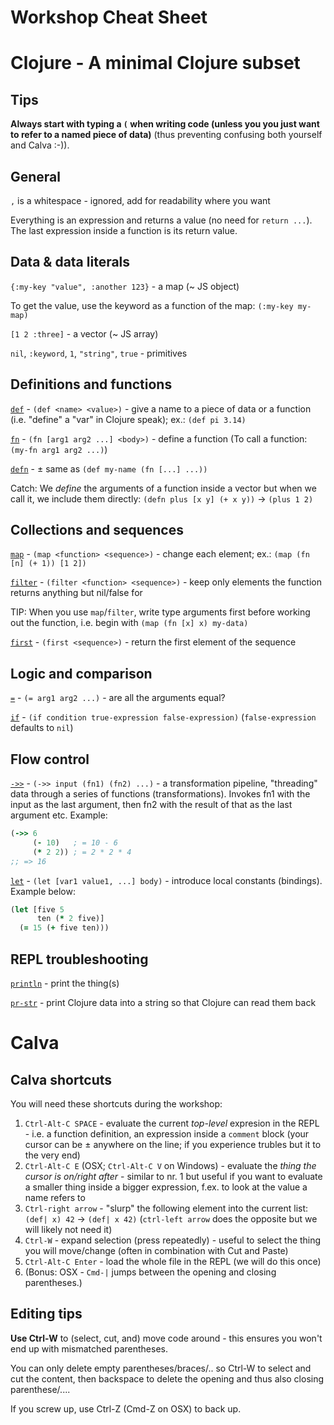 Workshop Cheat Sheet
====================

# Clojure - A minimal Clojure subset

## Tips

**Always start with typing a `(` when writing code (unless you you just want to refer to a named piece of data)** (thus preventing confusing both yourself and Calva :-)).

## General

`,` is a whitespace - ignored, add for readability where you want

Everything is an expression and returns a value (no need for `return ...`).
The last expression inside a function is its return value.

## Data & data literals

`{:my-key "value", :another 123}` - a map (~ JS object)

To get the value, use the keyword as a function of the map: `(:my-key my-map)`

`[1 2 :three]` - a vector (~ JS array)

`nil`, `:keyword`, `1`, `"string"`, `true` - primitives

## Definitions and functions

[`def`](https://clojuredocs.org/clojure.core/def) - `(def <name> <value>)` - give a name to a piece of data or a function (i.e. "define" a "var" in Clojure speak); ex.: `(def pi 3.14)`

[`fn`](https://clojuredocs.org/clojure.core/fn) - `(fn [arg1 arg2 ...] <body>)` - define a function (To call a function: `(my-fn arg1 arg2 ...)`)

[`defn`](https://clojuredocs.org/clojure.core/defn) - ± same as `(def my-name (fn [...] ...))`

Catch: We _define_ the arguments of a function inside a vector but when we call it, we include them directly: `(defn plus [x y] (+ x y))` -> `(plus 1 2)`

## Collections and sequences

[`map`](https://clojuredocs.org/clojure.core/map) - `(map <function> <sequence>)` - change each element; ex.: `(map (fn [n] (+ 1)) [1 2])`

[`filter`](https://clojuredocs.org/clojure.core/filter) - `(filter <function> <sequence>)` - keep only elements the function returns anything but nil/false for

TIP: When you use `map`/`filter`, write type arguments first before working out the function, i.e. begin with `(map (fn [x] x) my-data)`

[`first`](https://clojuredocs.org/clojure.core/first) - `(first <sequence>)` - return the first element of the sequence

## Logic and comparison

[`=`](https://clojuredocs.org/clojure.core/%3D) - `(= arg1 arg2 ...)` - are all the arguments equal?

[`if`](https://clojuredocs.org/clojure.core/if) - `(if condition true-expression false-expression)` (`false-expression` defaults to `nil`)

## Flow control

[`->>`](https://clojuredocs.org/clojure.core/->>) - `(->> input (fn1) (fn2) ...)` - a transformation pipeline, "threading" data through a series of functions (transformations). Invokes fn1 with the input as the last argument, then fn2 with the result of that as the last argument etc. Example:

```clojure
(->> 6
     (- 10)   ; = 10 - 6
     (* 2 2)) ; = 2 * 2 * 4 
;; => 16
```


[`let`](https://clojuredocs.org/clojure.core/let) - `(let [var1 value1, ...] body)` - introduce local constants (bindings). Example below:

```clojure
(let [five 5
      ten (* 2 five)]
  (= 15 (+ five ten)))
```

## REPL troubleshooting

[`println`](https://clojuredocs.org/clojure.core/println) - print the thing(s)

[`pr-str`](https://clojuredocs.org/clojure.core/pr-str)  - print Clojure data into a string so that Clojure can read them back

# Calva 

## Calva shortcuts

 You will need these shortcuts during the workshop:

1. `Ctrl-Alt-C SPACE` - evaluate the current _top-level_ expresion in the REPL - i.e. a function definition, an expression inside a `comment` block (your cursor can be ± anywhere on the line; if you experience trubles but it to the very end)
2. `Ctrl-Alt-C E` (OSX; `Ctrl-Alt-C V` on Windows) - evaluate the _thing the cursor is on/right after_ - similar to nr. 1 but useful if you want to evaluate a smaller thing inside a bigger expression, f.ex. to look at the value a name refers to
3. `Ctrl-right arrow` - "slurp" the following element into the current list: `(def| x) 42` -> `(def| x 42)` (`ctrl-left arrow` does the opposite but we will likely not need it)
4. `Ctrl-W` - expand selection (press repeatedly) - useful to select the thing you will move/change (often in combination with Cut and Paste)
1. `Ctrl-Alt-C Enter` - load the whole file in the REPL (we will do this once)
6. (Bonus: OSX - `Cmd-|` jumps between the opening and closing parentheses.)

## Editing tips

**Use Ctrl-W** to (select, cut, and) move code around - this ensures you won't end up with mismatched parentheses.

You can only delete empty parentheses/braces/.. so Ctrl-W to select and cut the content, then backspace to delete the opening and thus also closing parenthese/....

If you screw up, use Ctrl-Z (Cmd-Z on OSX) to back up.